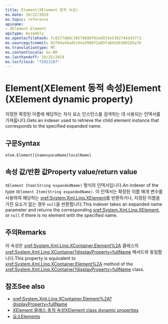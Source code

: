 ```yaml
---
title: Element(XElement 동적 속성)
ms.date: 10/22/2019
ms.topic: reference
apiname:
- XElement.Element
apitype: Assembly
ms.openlocfilehash: fc0277d0dc38574696f01e6915e5382744345771
ms.sourcegitcommit: 82f94a44ad5c64a399df2a03fa842db308185a76
ms.translationtype: MT
ms.contentlocale: ko-KR
ms.lasthandoff: 10/25/2019
ms.locfileid: "72921187"
---
```

# <a name="element-xelement-dynamic-property"></a><span data-ttu-id="ffba5-102">Element(XElement 동적 속성)</span><span class="sxs-lookup"><span data-stu-id="ffba5-102">Element (XElement dynamic property)</span></span>

<span data-ttu-id="ffba5-103">지정한 확장된 이름에 해당하는 자식 요소 인스턴스를 검색하는 데 사용되는 인덱서를 가져옵니다.</span><span class="sxs-lookup"><span data-stu-id="ffba5-103">Gets an indexer used to retrieve the child element instance that corresponds to the specified expanded name.</span></span>

## <a name="syntax"></a><span data-ttu-id="ffba5-104">구문</span><span class="sxs-lookup"><span data-stu-id="ffba5-104">Syntax</span></span>

```xaml
elem.Element[{namespaceName}localName]
```

## <a name="property-valuereturn-value"></a><span data-ttu-id="ffba5-105">속성 값/반환 값</span><span class="sxs-lookup"><span data-stu-id="ffba5-105">Property value/return value</span></span>

<span data-ttu-id="ffba5-106">`XElement Item(String expandedName)` 형식의 인덱서입니다.</span><span class="sxs-lookup"><span data-stu-id="ffba5-106">An indexer of the type `XElement Item(String expandedName)`.</span></span> <span data-ttu-id="ffba5-107">이 인덱서는 확장된 이름 매개 변수를 사용하여 해당하는 <xref:System.Xml.Linq.XElement>를 반환하거나, 지정된 이름을 가진 요소가 없는 경우 `null`을 반환합니다.</span><span class="sxs-lookup"><span data-stu-id="ffba5-107">This indexer takes an expanded name parameter and returns the corresponding <xref:System.Xml.Linq.XElement>, or `null` if there is no element with the specified name.</span></span>

## <a name="remarks"></a><span data-ttu-id="ffba5-108">주의</span><span class="sxs-lookup"><span data-stu-id="ffba5-108">Remarks</span></span>

<span data-ttu-id="ffba5-109">이 속성은 <xref:System.Xml.Linq.XContainer.Element%2A> 클래스의 <xref:System.Xml.Linq.XContainer?displayProperty=fullName> 메서드와 동일합니다.</span><span class="sxs-lookup"><span data-stu-id="ffba5-109">This property is equivalent to <xref:System.Xml.Linq.XContainer.Element%2A> method of the <xref:System.Xml.Linq.XContainer?displayProperty=fullName> class.</span></span>

## <a name="see-also"></a><span data-ttu-id="ffba5-110">참조</span><span class="sxs-lookup"><span data-stu-id="ffba5-110">See also</span></span>

- <xref:System.Xml.Linq.XContainer.Element%2A?displayProperty=fullName>
- [<span data-ttu-id="ffba5-111">XElement 클래스 동적 속성</span><span class="sxs-lookup"><span data-stu-id="ffba5-111">XElement class dynamic properties</span></span>](attribute-xelement-dynamic-property.md)
- [<span data-ttu-id="ffba5-112">요소</span><span class="sxs-lookup"><span data-stu-id="ffba5-112">Elements</span></span>](elements-xelement-dynamic-property.md)
